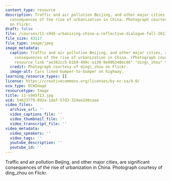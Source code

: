 ```yaml
---
content_type: resource
description: Traffic and air pollution Beijing, and other major cities, are significant
  consequences of the rise of urbanization in China. Photograph courtesy of ding_zhou
  on Flickr.
draft: false
file: /courses/11-s945-urbanizing-china-a-reflective-dialogue-fall-2013/54623779092a1daf57d3324ee2d8caaa_11-s945f13.jpg
file_size: 43117
file_type: image/jpeg
image_metadata:
  caption: Traffic and air pollution Beijing, and other major cities, are significant
    consequences of the rise of urbanization in China. (Photograph courtesy of {{%
    resource_link "ae382cc5-b1b9-499c-a130-9e99b348ec66" "ding\_zhou" %}} on Flickr.)
  credit: Photograph courtesy of ding\_zhou on Flickr.
  image-alt: Cars lined bumper-to-bumper on highway.
learning_resource_types: []
license: https://creativecommons.org/licenses/by-nc-sa/4.0/
ocw_type: OCWImage
resourcetype: Image
title: 11-s945f13.jpg
uid: 54623779-092a-1daf-57d3-324ee2d8caaa
video_files:
  archive_url: ''
  video_captions_file: ''
  video_thumbnail_file: ''
  video_transcript_file: ''
video_metadata:
  video_speakers: ''
  video_tags: ''
  youtube_description: ''
  youtube_id: ''
---
```

Traffic and air pollution Beijing, and other major cities, are significant consequences of the rise of urbanization in China. Photograph courtesy of ding_zhou on Flickr.